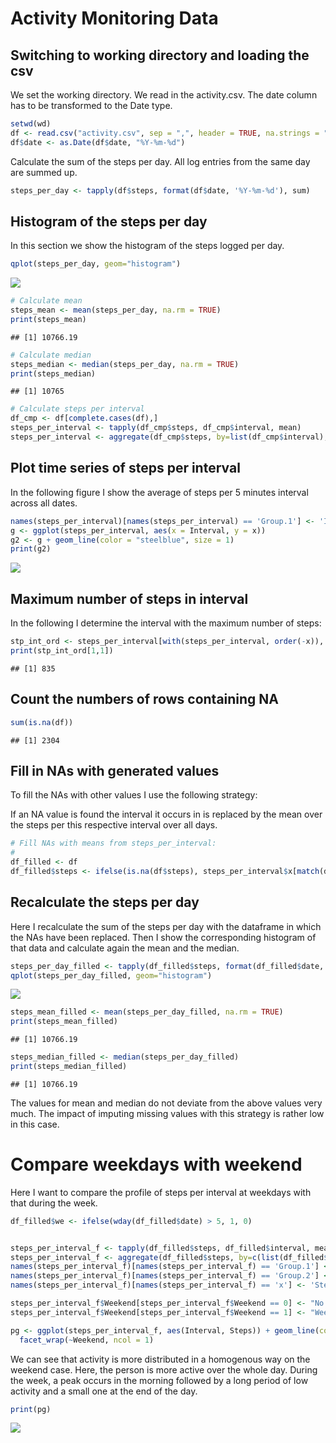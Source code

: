 # Activity Monitoring Data



## Switching to working directory and loading the csv
We set the working directory.
We read in the activity.csv.
The date column has to be transformed to the Date type.

```r
setwd(wd)
df <- read.csv("activity.csv", sep = ",", header = TRUE, na.strings = "NA")
df$date <- as.Date(df$date, "%Y-%m-%d")
```
Calculate the sum of the steps per day. All log entries from the same day
are summed up. 

```r
steps_per_day <- tapply(df$steps, format(df$date, '%Y-%m-%d'), sum) 
```
## Histogram of the steps per day
In this section we show the histogram of the steps logged per day. 

```r
qplot(steps_per_day, geom="histogram") 
```

![](PA1_template_files/figure-html/unnamed-chunk-4-1.png) 


```r
# Calculate mean
steps_mean <- mean(steps_per_day, na.rm = TRUE)
print(steps_mean)
```

```
## [1] 10766.19
```

```r
# Calculate median
steps_median <- median(steps_per_day, na.rm = TRUE)
print(steps_median)
```

```
## [1] 10765
```


```r
# Calculate steps per interval
df_cmp <- df[complete.cases(df),]
steps_per_interval <- tapply(df_cmp$steps, df_cmp$interval, mean)
steps_per_interval <- aggregate(df_cmp$steps, by=list(df_cmp$interval), mean)
```
## Plot time series of steps per interval
In the following figure I show the average of steps per 5 minutes
interval across all dates.

```r
names(steps_per_interval)[names(steps_per_interval) == 'Group.1'] <- 'Interval'
g <- ggplot(steps_per_interval, aes(x = Interval, y = x))
g2 <- g + geom_line(color = "steelblue", size = 1)
print(g2)
```

![](PA1_template_files/figure-html/unnamed-chunk-7-1.png) 

## Maximum number of steps in interval

In the following I determine the interval with the maximum number of steps:


```r
stp_int_ord <- steps_per_interval[with(steps_per_interval, order(-x)), ]
print(stp_int_ord[1,1])
```

```
## [1] 835
```

## Count the numbers of rows containing NA

```r
sum(is.na(df))
```

```
## [1] 2304
```
## Fill in NAs with generated values
To fill the NAs with other values I use the following strategy:

If an NA value is found the interval it occurs in is replaced by the mean over the steps per this respective interval over all days.


```r
# Fill NAs with means from steps_per_interval: 
# 
df_filled <- df
df_filled$steps <- ifelse(is.na(df$steps), steps_per_interval$x[match(df$interval, steps_per_interval$Interval)], df$steps)
```

## Recalculate the steps per day
Here I recalculate the sum of the steps per day with the dataframe in which the NAs have been replaced. Then I show the corresponding histogram of that data and calculate again the mean and the median.

```r
steps_per_day_filled <- tapply(df_filled$steps, format(df_filled$date, '%Y-%m-%d'), sum) 
qplot(steps_per_day_filled, geom="histogram") 
```

![](PA1_template_files/figure-html/unnamed-chunk-11-1.png) 

```r
steps_mean_filled <- mean(steps_per_day_filled, na.rm = TRUE)
print(steps_mean_filled)
```

```
## [1] 10766.19
```

```r
steps_median_filled <- median(steps_per_day_filled)
print(steps_median_filled)
```

```
## [1] 10766.19
```
The values for mean and median do not deviate from the above values very much. The impact of imputing missing values with this strategy is rather low in this case.

# Compare weekdays with weekend
Here I want to compare the profile of steps per interval at weekdays with that during the week. 

```r
df_filled$we <- ifelse(wday(df_filled$date) > 5, 1, 0)


steps_per_interval_f <- tapply(df_filled$steps, df_filled$interval, mean)
steps_per_interval_f <- aggregate(df_filled$steps, by=c(list(df_filled$interval), list(df_filled$we)), mean)
names(steps_per_interval_f)[names(steps_per_interval_f) == 'Group.1'] <- 'Interval'
names(steps_per_interval_f)[names(steps_per_interval_f) == 'Group.2'] <- 'Weekend'
names(steps_per_interval_f)[names(steps_per_interval_f) == 'x'] <- 'Steps'

steps_per_interval_f$Weekend[steps_per_interval_f$Weekend == 0] <- "No weekend"
steps_per_interval_f$Weekend[steps_per_interval_f$Weekend == 1] <- "Weekend"

pg <- ggplot(steps_per_interval_f, aes(Interval, Steps)) + geom_line(color = "steelblue", size = 1) + geom_point() + 
  facet_wrap(~Weekend, ncol = 1)
```

We can see that activity is more distributed in a homogenous way on the weekend case. Here, the person is more active over the whole day. During the week, a peak occurs in the morning followed by a long period of low activity and a small one at the end of the day.


```r
print(pg)
```

![](PA1_template_files/figure-html/unnamed-chunk-13-1.png) 

